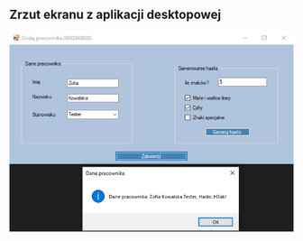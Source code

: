 ## Zrzut ekranu z aplikacji desktopowej

![screenshot aplikacji desktopowej](https://raw.githubusercontent.com/Hukasx0/egzamin-inf04-rozwiazania/main/styczen-2023/zrzuty-ekranu/aplikacja_desktopowa.png)
